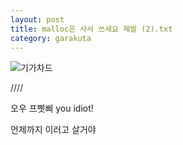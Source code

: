 ```yaml
---
layout: post
title: malloc은 사서 쓰세요 제발 (2).txt
category: garakuta
---
```


![기가차드]({{site.img_dir}}/gigachad.webp)

////

오우 프삣삐 you idiot!

언제까지 이러고 살거야
